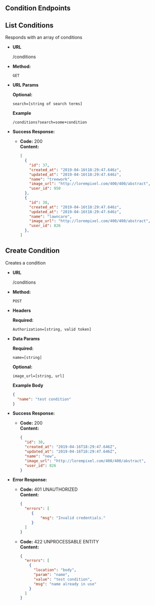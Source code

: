 **Condition Endpoints**
----

**List Conditions**
----
Responds with an array of conditions

* **URL**

  /conditions

* **Method:**

  `GET`

* **URL Params**

  **Optional:**
  ```
  search=[string of search terms]
  ```

  **Example**
  ```
  /conditions?search=some+condition
  ```

* **Success Response:**

  * **Code:** 200 <br />
    **Content:**
    ```json
    [
      {
        "id": 37,
        "created_at": "2019-04-16t18:29:47.646z",
        "updated_at": "2019-04-16t18:29:47.646z",
        "name": "treework",
        "image_url": "http://lorempixel.com/400/400/abstract",
        "user_id": 950
      },
      {
        "id": 38,
        "created_at": "2019-04-16t18:29:47.646z",
        "updated_at": "2019-04-16t18:29:47.646z",
        "name": "lawncare",
        "image_url": "http://lorempixel.com/400/400/abstract",
        "user_id": 826
      },
    ]
    ```

**Create Condition**
----
Creates a condition

* **URL**

  /conditions

* **Method:**

  `POST`

* **Headers**

  **Required:**
  ```
  Authorization=[string, valid token]
  ```

* **Data Params**

  **Required:**
  ```
  name=[string]
  ```

  **Optional:**
  ```
  image_url=[string, url]
  ```

  **Example Body**
  ```json
  {
    "name": "test condition"
  }
  ```

* **Success Response:**

  * **Code:** 200 <br />
    **Content:**
    ```json
    {
      "id": 38,
      "created_at": "2019-04-16T18:29:47.646Z",
      "updated_at": "2019-04-16T18:29:47.646Z",
      "name": "new",
      "image_url": "http://lorempixel.com/400/400/abstract",
      "user_id": 826
    }
    ```

* **Error Response:**

  * **Code:** 401 UNAUTHORIZED <br />
    **Content:**
    ```json
    {
      "errors": [
         {
             "msg": "Invalid credentials."
         }
      ]
    }
    ```

  * **Code:** 422 UNPROCESSABLE ENTITY <br />
    **Content:**
    ```json
    {
      "errors": [
        {
          "location": "body",
          "param": "name",
          "value": "test condition",
          "msg": "name already in use"
        }
      ]
    }
    ```
